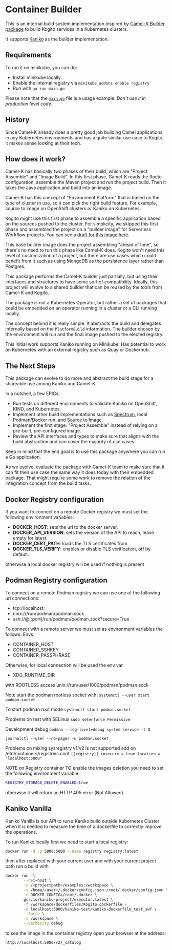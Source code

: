 # Container Builder

This is an internal build system implementation inspired by [Camel-K Builder package](https://github.com/apache/camel-k/tree/main/pkg/builder) to build Kogito services in a Kubernetes clusters.

It supports [Kaniko](https://github.com/GoogleContainerTools/kaniko/blob/main/docs/tutorial.md) as the builder implementation.

## Requirements

To run it on minikube, you can do:

- Install minikube locally
- Enable the internal registry via `minikube addons enable registry`
- Run with `go run main.go`

Please note that the [`main.go`](main.go) file is a usage example. *Don't use it in production level code*.

## History

Since Camel-K already does a pretty good job building Camel applications in any Kubernetes environments and has a quite similar use case to Kogito, it makes sense looking at their tech.

## How does it work?

Camel-K has basically two phases of their build, which are "Project Assemble" and "Image Build".
In this first phase, Camel-K reads the Route configuration, assemble the Maven project and run the project build.
Then it takes the Java application and build into an image.

Camel-K has this concept of "Environment Platform" that is based on the type of cluster in use, so it can pick the right build feature.
For example, source to image on OpenShift clusters or Kaniko on Kubernetes.

Kogito might use this first phase to assemble a specific application based on the sources pushed to the cluster.
For simplicity, we skipped this first phase and assembled the project on a "builder image" for Serverless Workflow projects.
You can see a [draft for this image here](https://github.com/apache/incubator-kie-kogito-images/pull/1322).

This base builder image does the project assembling "ahead of time", so there's no need to run this phase like Camel-K does.
Kogito won't need this level of customization of a project, but there are use cases which could benefit from it such as using MongoDB as the persistence layer rather than Postgres.

This package performs the Camel-K builder just partially, but using their interfaces and structures to have some sort of compatibility.
Ideally, this project will evolve to a shared builder that can be reused by the tools from Camel-K and Kogito.

The package is not a Kubernetes Operator, but rather a set of packages that could be embedded on an operator running in a cluster or a CLI running locally.

The concept behind it is really simple. It abstracts the build and delegates internally based on the `PlatformBuild` information.
The builder chosen by the environment will run and the final image pushed to the elected registry.

This initial work supports Kaniko running on Minikube. Has potential to work on Kubernetes with an external registry such as Quay or Dockerhub.

## The Next Steps

This package can evolve to do more and abstract the build stage for a shareable use among Kaniko and Camel-K.

In a nutshell, a few EPICs:

- Run tests on different environments to validate Kaniko on OpenShift, KIND, and Kubernetes.
- Implement other build implementations such as [Spectrum](https://github.com/container-tools/spectrum), local Podman/Docker run, and [Source to Image](https://github.com/openshift/source-to-image).
- Implement the first stage: "Project Assemble" instead of relying on a pre-built, pre-configured image.
- Review the API interfaces and types to make sure that aligns with the build abstraction and can cover the majority of use cases.

Keep in mind that the end goal is to use this package anywhere you can run a Go application.

As we evolve, evaluate the package with Camel-K team to make sure that it can fit their use case the same way it does today with their embedded package.
That might require some work to remove the relation of the integration concept from the build tasks.

## Docker Registry configuration

If you want to connect on a remote Docker registry we must set the following environment variables:

- **DOCKER_HOST**: sets the url to the docker server.
- **DOCKER_API_VERSION**: sets the version of the API to reach, leave empty for latest.
- **DOCKER_CERT_PATH**: loads the TLS certificates from.
- **DOCKER_TLS_VERIFY**: enables or disable TLS verification, off by default.

otherwise a local docker registry will be used if nothing is present

## Podman Registry configuration

To connect on a remote Podman registry we can use one of the following uri connections:

- tcp://localhost:<port>
- unix:///run/podman/podman.sock
- ssh://<user>@<host>[:port]/run/podman/podman.sock?secure=True

To connect with a remote server we must set as environment variables the follows:
Envs
- CONTAINER_HOST
- CONTAINER_SSHKEY
- CONTAINER_PASSPHRASE

Otherwise, for local connection will be used the env var
- XDG_RUNTIME_DIR

with ROOTLESS access
unix://run/user/1000/podman/podman.sock 

Note start the podman rootless socket with:
`systemctl --user start podman.socket`

To start podman root mode
`systemctl start podman.socket`

Problems on test with SELinux
`sudo setenforce Permissive`

Development debug
`podman --log-level=debug system service -t 0`

`journalctl --user --no-pager -u podman.socket`

Problems on mixing sysregistry v1/v2 is not supported
add on /etc/containers/registries.conf
`[[registry]]
insecure = true
location = "localhost:5000"`


NOTE on Registry container
TO enable the images deletion you need to set the following environment variable:
```bash
REGISTRY_STORAGE_DELETE_ENABLED=true
```
otherwise it will return an HTTP 405 error (Not Allowed).

## Kaniko Vanilla
Kaniko Vanilla is our API to run a Kaniko build outside Kubernetes Cluster
when it is needed to measure the time of a dockerfile to correctly improve the operations.

To run Kaniko locally first we need to start a local registry:

```sh 
docker run -d -p 5000:5000 --name registry registry:latest
```

then after replaced <user> with your current user and <projectpath> with your current project path
run a build with
```sh 
docker run  \
        --net=host \
        -v /<projectpath>/examples:/workspace \
        -v /home/<user>/.docker/config.json:/root/.docker/config.json \
        -e DOCKER_CONFIG=/root/.docker \
        gcr.io/kaniko-project/executor:latest \
        -f /workspace/dockerfiles/Kogito.dockerfile \
        -d localhost:5000/kaniko-test/kaniko-dockerfile_test_swf \
        --force \
        -c /workspace \
        --verbosity debug 
```

to see the image in the container registry open your browser at the address:
```sh 
http://localhost:5000/v2/_catalog
```